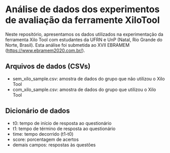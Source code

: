 # Análise de dados dos experimentos de avaliação da ferramente XiloTool

Neste repositório, apresentamos os dados utilizados na experimentação da
ferramenta Xilo Tool com estudantes da UFRN e UnP (Natal, Rio Grande do Norte, Brasil).
Esta análise foi submetida ao XVII EBRAMEM (https://www.ebramem2020.com.br/).

## Arquivos de dados (CSVs)
- sem_xilo_sample.csv: amostra de dados do grupo que não utilizou o Xilo Tool
- com_xilo_sample.csv: amostra de dados do grupo que utilizou o Xilo Tool

## Dicionário de dados
- t0: tempo de início de resposta ao questionário
- t1: tempo de término de resposta ao questionário
- time: tempo decorrido (t1-t0)
- score: porcentagem de acertos
- demais campos: respostas às questões
